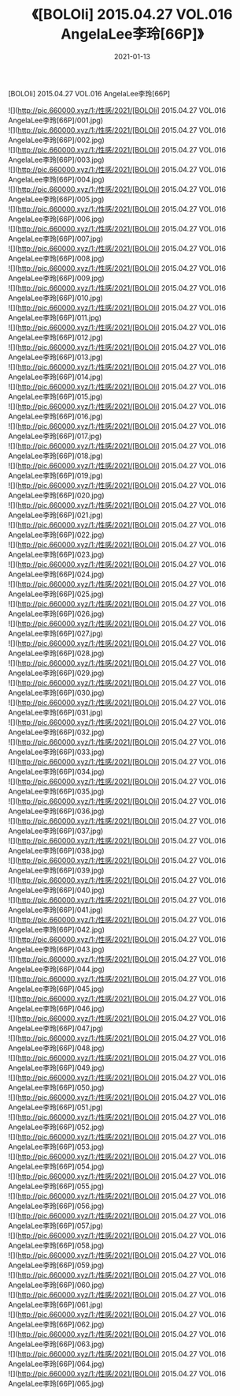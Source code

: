 ﻿---
layout: post
title:  《[BOLOli] 2015.04.27 VOL.016 AngelaLee李玲[66P]》
date:   2021-01-13
img: http://pic.660000.xyz/1:/性感/2021/[BOLOli] 2015.04.27 VOL.016 AngelaLee李玲[66P]/000.jpg
categories: [美女, 清纯, 唯美]
---

[BOLOli] 2015.04.27 VOL.016 AngelaLee李玲[66P]

  ![](http://pic.660000.xyz/1:/性感/2021/[BOLOli] 2015.04.27 VOL.016 AngelaLee李玲[66P]/001.jpg) <br> ![](http://pic.660000.xyz/1:/性感/2021/[BOLOli] 2015.04.27 VOL.016 AngelaLee李玲[66P]/002.jpg) <br> ![](http://pic.660000.xyz/1:/性感/2021/[BOLOli] 2015.04.27 VOL.016 AngelaLee李玲[66P]/003.jpg) <br> ![](http://pic.660000.xyz/1:/性感/2021/[BOLOli] 2015.04.27 VOL.016 AngelaLee李玲[66P]/004.jpg) <br> ![](http://pic.660000.xyz/1:/性感/2021/[BOLOli] 2015.04.27 VOL.016 AngelaLee李玲[66P]/005.jpg) <br> ![](http://pic.660000.xyz/1:/性感/2021/[BOLOli] 2015.04.27 VOL.016 AngelaLee李玲[66P]/006.jpg) <br> ![](http://pic.660000.xyz/1:/性感/2021/[BOLOli] 2015.04.27 VOL.016 AngelaLee李玲[66P]/007.jpg) <br> ![](http://pic.660000.xyz/1:/性感/2021/[BOLOli] 2015.04.27 VOL.016 AngelaLee李玲[66P]/008.jpg) <br> ![](http://pic.660000.xyz/1:/性感/2021/[BOLOli] 2015.04.27 VOL.016 AngelaLee李玲[66P]/009.jpg) <br> ![](http://pic.660000.xyz/1:/性感/2021/[BOLOli] 2015.04.27 VOL.016 AngelaLee李玲[66P]/010.jpg) <br> ![](http://pic.660000.xyz/1:/性感/2021/[BOLOli] 2015.04.27 VOL.016 AngelaLee李玲[66P]/011.jpg) <br> ![](http://pic.660000.xyz/1:/性感/2021/[BOLOli] 2015.04.27 VOL.016 AngelaLee李玲[66P]/012.jpg) <br> ![](http://pic.660000.xyz/1:/性感/2021/[BOLOli] 2015.04.27 VOL.016 AngelaLee李玲[66P]/013.jpg) <br> ![](http://pic.660000.xyz/1:/性感/2021/[BOLOli] 2015.04.27 VOL.016 AngelaLee李玲[66P]/014.jpg) <br> ![](http://pic.660000.xyz/1:/性感/2021/[BOLOli] 2015.04.27 VOL.016 AngelaLee李玲[66P]/015.jpg) <br> ![](http://pic.660000.xyz/1:/性感/2021/[BOLOli] 2015.04.27 VOL.016 AngelaLee李玲[66P]/016.jpg) <br> ![](http://pic.660000.xyz/1:/性感/2021/[BOLOli] 2015.04.27 VOL.016 AngelaLee李玲[66P]/017.jpg) <br> ![](http://pic.660000.xyz/1:/性感/2021/[BOLOli] 2015.04.27 VOL.016 AngelaLee李玲[66P]/018.jpg) <br> ![](http://pic.660000.xyz/1:/性感/2021/[BOLOli] 2015.04.27 VOL.016 AngelaLee李玲[66P]/019.jpg) <br> ![](http://pic.660000.xyz/1:/性感/2021/[BOLOli] 2015.04.27 VOL.016 AngelaLee李玲[66P]/020.jpg) <br> ![](http://pic.660000.xyz/1:/性感/2021/[BOLOli] 2015.04.27 VOL.016 AngelaLee李玲[66P]/021.jpg) <br> ![](http://pic.660000.xyz/1:/性感/2021/[BOLOli] 2015.04.27 VOL.016 AngelaLee李玲[66P]/022.jpg) <br> ![](http://pic.660000.xyz/1:/性感/2021/[BOLOli] 2015.04.27 VOL.016 AngelaLee李玲[66P]/023.jpg) <br> ![](http://pic.660000.xyz/1:/性感/2021/[BOLOli] 2015.04.27 VOL.016 AngelaLee李玲[66P]/024.jpg) <br> ![](http://pic.660000.xyz/1:/性感/2021/[BOLOli] 2015.04.27 VOL.016 AngelaLee李玲[66P]/025.jpg) <br> ![](http://pic.660000.xyz/1:/性感/2021/[BOLOli] 2015.04.27 VOL.016 AngelaLee李玲[66P]/026.jpg) <br> ![](http://pic.660000.xyz/1:/性感/2021/[BOLOli] 2015.04.27 VOL.016 AngelaLee李玲[66P]/027.jpg) <br> ![](http://pic.660000.xyz/1:/性感/2021/[BOLOli] 2015.04.27 VOL.016 AngelaLee李玲[66P]/028.jpg) <br> ![](http://pic.660000.xyz/1:/性感/2021/[BOLOli] 2015.04.27 VOL.016 AngelaLee李玲[66P]/029.jpg) <br> ![](http://pic.660000.xyz/1:/性感/2021/[BOLOli] 2015.04.27 VOL.016 AngelaLee李玲[66P]/030.jpg) <br> ![](http://pic.660000.xyz/1:/性感/2021/[BOLOli] 2015.04.27 VOL.016 AngelaLee李玲[66P]/031.jpg) <br> ![](http://pic.660000.xyz/1:/性感/2021/[BOLOli] 2015.04.27 VOL.016 AngelaLee李玲[66P]/032.jpg) <br> ![](http://pic.660000.xyz/1:/性感/2021/[BOLOli] 2015.04.27 VOL.016 AngelaLee李玲[66P]/033.jpg) <br> ![](http://pic.660000.xyz/1:/性感/2021/[BOLOli] 2015.04.27 VOL.016 AngelaLee李玲[66P]/034.jpg) <br> ![](http://pic.660000.xyz/1:/性感/2021/[BOLOli] 2015.04.27 VOL.016 AngelaLee李玲[66P]/035.jpg) <br> ![](http://pic.660000.xyz/1:/性感/2021/[BOLOli] 2015.04.27 VOL.016 AngelaLee李玲[66P]/036.jpg) <br> ![](http://pic.660000.xyz/1:/性感/2021/[BOLOli] 2015.04.27 VOL.016 AngelaLee李玲[66P]/037.jpg) <br> ![](http://pic.660000.xyz/1:/性感/2021/[BOLOli] 2015.04.27 VOL.016 AngelaLee李玲[66P]/038.jpg) <br> ![](http://pic.660000.xyz/1:/性感/2021/[BOLOli] 2015.04.27 VOL.016 AngelaLee李玲[66P]/039.jpg) <br> ![](http://pic.660000.xyz/1:/性感/2021/[BOLOli] 2015.04.27 VOL.016 AngelaLee李玲[66P]/040.jpg) <br> ![](http://pic.660000.xyz/1:/性感/2021/[BOLOli] 2015.04.27 VOL.016 AngelaLee李玲[66P]/041.jpg) <br> ![](http://pic.660000.xyz/1:/性感/2021/[BOLOli] 2015.04.27 VOL.016 AngelaLee李玲[66P]/042.jpg) <br> ![](http://pic.660000.xyz/1:/性感/2021/[BOLOli] 2015.04.27 VOL.016 AngelaLee李玲[66P]/043.jpg) <br> ![](http://pic.660000.xyz/1:/性感/2021/[BOLOli] 2015.04.27 VOL.016 AngelaLee李玲[66P]/044.jpg) <br> ![](http://pic.660000.xyz/1:/性感/2021/[BOLOli] 2015.04.27 VOL.016 AngelaLee李玲[66P]/045.jpg) <br> ![](http://pic.660000.xyz/1:/性感/2021/[BOLOli] 2015.04.27 VOL.016 AngelaLee李玲[66P]/046.jpg) <br> ![](http://pic.660000.xyz/1:/性感/2021/[BOLOli] 2015.04.27 VOL.016 AngelaLee李玲[66P]/047.jpg) <br> ![](http://pic.660000.xyz/1:/性感/2021/[BOLOli] 2015.04.27 VOL.016 AngelaLee李玲[66P]/048.jpg) <br> ![](http://pic.660000.xyz/1:/性感/2021/[BOLOli] 2015.04.27 VOL.016 AngelaLee李玲[66P]/049.jpg) <br> ![](http://pic.660000.xyz/1:/性感/2021/[BOLOli] 2015.04.27 VOL.016 AngelaLee李玲[66P]/050.jpg) <br> ![](http://pic.660000.xyz/1:/性感/2021/[BOLOli] 2015.04.27 VOL.016 AngelaLee李玲[66P]/051.jpg) <br> ![](http://pic.660000.xyz/1:/性感/2021/[BOLOli] 2015.04.27 VOL.016 AngelaLee李玲[66P]/052.jpg) <br> ![](http://pic.660000.xyz/1:/性感/2021/[BOLOli] 2015.04.27 VOL.016 AngelaLee李玲[66P]/053.jpg) <br> ![](http://pic.660000.xyz/1:/性感/2021/[BOLOli] 2015.04.27 VOL.016 AngelaLee李玲[66P]/054.jpg) <br> ![](http://pic.660000.xyz/1:/性感/2021/[BOLOli] 2015.04.27 VOL.016 AngelaLee李玲[66P]/055.jpg) <br> ![](http://pic.660000.xyz/1:/性感/2021/[BOLOli] 2015.04.27 VOL.016 AngelaLee李玲[66P]/056.jpg) <br> ![](http://pic.660000.xyz/1:/性感/2021/[BOLOli] 2015.04.27 VOL.016 AngelaLee李玲[66P]/057.jpg) <br> ![](http://pic.660000.xyz/1:/性感/2021/[BOLOli] 2015.04.27 VOL.016 AngelaLee李玲[66P]/058.jpg) <br> ![](http://pic.660000.xyz/1:/性感/2021/[BOLOli] 2015.04.27 VOL.016 AngelaLee李玲[66P]/059.jpg) <br> ![](http://pic.660000.xyz/1:/性感/2021/[BOLOli] 2015.04.27 VOL.016 AngelaLee李玲[66P]/060.jpg) <br> ![](http://pic.660000.xyz/1:/性感/2021/[BOLOli] 2015.04.27 VOL.016 AngelaLee李玲[66P]/061.jpg) <br> ![](http://pic.660000.xyz/1:/性感/2021/[BOLOli] 2015.04.27 VOL.016 AngelaLee李玲[66P]/062.jpg) <br> ![](http://pic.660000.xyz/1:/性感/2021/[BOLOli] 2015.04.27 VOL.016 AngelaLee李玲[66P]/063.jpg) <br> ![](http://pic.660000.xyz/1:/性感/2021/[BOLOli] 2015.04.27 VOL.016 AngelaLee李玲[66P]/064.jpg) <br> ![](http://pic.660000.xyz/1:/性感/2021/[BOLOli] 2015.04.27 VOL.016 AngelaLee李玲[66P]/065.jpg) <br>